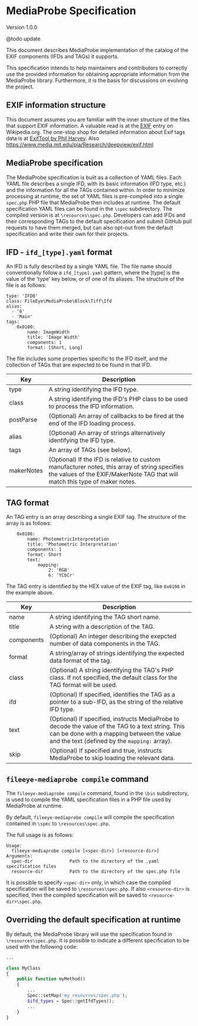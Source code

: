 # MediaProbe Specification

Version 1.0.0


@todo update

This document describes MediaProbe implementation of the catalog of the EXIF components (IFDs and TAGs) it supports.

This specification intends to help maintainers and contributors to correctly use the provided information for obtaining appropriate information from the MediaProbe library.
Furthermore, it is the basis for discussions on evolving the project.

## EXIF information structure

This document assumes you are familiar with the inner structure of the files that support EXIF information. A valuable read is at
the [EXIF](https://en.wikipedia.org/wiki/Exif) entry on Wikipedia.org. The one-stop shop for detailed information about Exif tags data
is at [ExifTool by Phil Harvey](http://owl.phy.queensu.ca/~phil/exiftool/TagNames/index.html).
Also  https://www.media.mit.edu/pia/Research/deepview/exif.html

## MediaProbe specification

The MediaProbe specification is built as a collection of YAML files. Each YAML file describes a single IFD, with its basic information (IFD type, etc.) and the information
for all the TAGs contained within.
In order to minimize processing at runtime, the set of YAML files is pre-compiled into a single `spec.php` PHP file that MediaProbe then includes at runtime.
The default specification YAML files can be found in the `\spec` subdirectory. The compiled version is at `\resources\spec.php`.
Developers can add IFDs and their corresponding TAGs to the default specification and submit GitHub pull requests to have them merged,
but can also opt-out from the default specification and write their own for their projects.

## IFD - `ifd_[type].yaml` format

An IFD is fully described by a single YAML file. The file name should conventionally follow a `ifd_[type].yaml` pattern, where the
[type] is the value of the 'type' key below, or of one of its aliases. The structure of the file is as follows:

```
type: 'IFD0'
class: FileEye\MediaProbe\Block\Tiff\Ifd
alias:
  - '0'
  - 'Main'
tags:
    0x0100:
        name: ImageWidth
        title: 'Image Width'
        components: 1
        format: [Short, Long]
```

The file includes some properties specific to the IFD itself, and the collection of TAGs that are expected to be
found in that IFD.

| Key        | Description                                                                                           |
| ---------- | ----------------------------------------------------------------------------------------------------- |
| type       | A string identifying the IFD type. |
| class      | A string identifying the IFD's PHP class to be used to process the IFD information. |
| postParse   | (Optional) An array of callbacks to be fired at the end of the IFD loading process. |
| alias      | (Optional) An array of strings alternatively identifying the IFD type. |
| tags       | An array of TAGs (see below). |
| makerNotes | (Optional) If the IFD is relative to custom manufacturer notes, this array of string specifies the values of the EXIF/MakerNote TAG that will match this type of maker notes. |

## TAG format

An TAG entry is an array describing a single EXIF tag. The structure of the array is as follows:

```
    0x0106:
        name: PhotometricInterpretation
        title: 'Photometric Interpretation'
        components: 1
        format: Short
        text:
            mapping:
                2: 'RGB'
                6: 'YCbCr'
```

The TAG entry is identified by the HEX value of the EXIF tag, like `0x0106` in the example above.

| Key        | Description                                                                                           |
| ---------- | ----------------------------------------------------------------------------------------------------- |
| name       | A string identifying the TAG short name. |
| title      | A string with a description of the TAG. |
| components | (Optional) An integer describing the exepcted number of data components in the TAG. |
| format     | A string/array of strings identifying the expected data format of the tag. |
| class      | (Optional) A string identifying the TAG's PHP class. If not specified, the default class for the TAG format will be used. |
| ifd        | (Optional) If specified, identifies the TAG as a pointer to a sub-IFD, as the string of the relative IFD type.  |
| text       | (Optional) If specified, instructs MediaProbe to decode the value of the TAG to a text string. This can be done with a mapping between the value and the text (defined by the `mapping:` array). |
| skip       | (Optional) If specified and true, instructs MediaProbe to skip loading the relevant data. |

## `fileeye-mediaprobe compile` command

The `fileeye-mediaprobe compile` command, found in the `\bin` subdirectory, is used to compile the YAML specification files in a PHP file used by MediaProbe at runtime.

By default, `fileeye-mediaprobe compile` will compile the specification contained in `\spec` to `\resources\spec.php`.

The full usage is as follows:
```
Usage:
  fileeye-mediaprobe compile [<spec-dir>] [<resource-dir>]
Arguments:
  spec-dir              Path to the directory of the .yaml specification files
  resource-dir          Path to the directory of the spec.php file
```

It is possible to specify `<spec-dir>` only, in which case the compiled specification will be saved to `\resources\spec.php`. If also
`<resource-dir>` is specified, then the compiled specification will be saved to `<resource-dir>\spec.php`.

## Overriding the default specification at runtime

By default, the MediaProbe library will use the specification found in `\resources\spec.php`. It is possible to indicate a different specification
to be used with the following code:

```php
...

class MyClass
{
    public function myMethod()
    {
        ...
        Spec::setMap('my_resources/spec.php');
        $ifd_types = Spec::getIfdTypes();
        ...
    }
}
```
